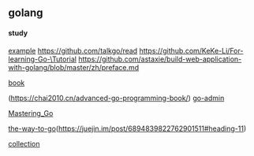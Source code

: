 ## golang

#### study
[example](https://github.com/xx19941215/light-go)
https://github.com/talkgo/read
https://github.com/KeKe-Li/For-learning-Go-\Tutorial
https://github.com/astaxie/build-web-application-with-golang/blob/master/zh/preface.md

[book](https://books.studygolang.com/gopl-zh/)

(https://chai2010.cn/advanced-go-programming-book/)
[go-admin](https://github.com/go-admin-team/go-admin)

[Mastering_Go](https://github.com/hantmac/Mastering_Go_ZH_CN)

[the-way-to-go](https://learnku.com/docs/the-way-to-go)(https://juejin.im/post/6894839822762901511#heading-11)

[collection](https://juejin.im/post/6896255508983283719#heading-8)